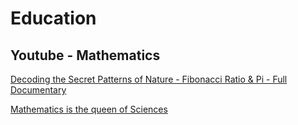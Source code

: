 # Education
## Youtube - Mathematics
[Decoding the Secret Patterns of Nature - Fibonacci Ratio & Pi - Full Documentary](https://www.youtube.com/watch?v=lXyCRP871VI)

[Mathematics is the queen of Sciences](https://www.youtube.com/watch?v=8mve0UoSxTo&t=1951s)

